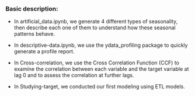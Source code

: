 
### Basic description: 

* In artificial_data.ipynb, we generate 4 different types of seasonality, then describe each one of them to understand how these seasonal patterns behave.

* In descriptive-data.ipynb, we use the ydata_profiling package to quickly generate a profile report.

* In Cross-correlation, we use the Cross Correlation Function (CCF) to examine the correlation between each variable and the target variable at lag 0 and to assess the correlation at further lags.

* In Studying-target, we conducted our first modeling using ETL models.